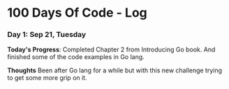 # 100 Days Of Code - Log

### Day 1: Sep 21, Tuesday

**Today's Progress**: Completed Chapter 2 from Introducing Go
book. And finished some of the code examples in Go lang.

**Thoughts** Been after Go lang for a while but with this new
challenge trying to get some more grip on it.
